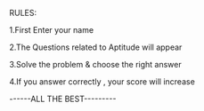 

RULES:

1.First Enter your name

2.The Questions related to Aptitude will appear

3.Solve the problem & choose the right answer 

4.If you answer correctly , your score will increase

------ALL THE BEST---------

